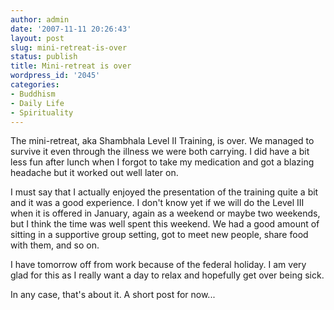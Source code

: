 ```yaml
---
author: admin
date: '2007-11-11 20:26:43'
layout: post
slug: mini-retreat-is-over
status: publish
title: Mini-retreat is over
wordpress_id: '2045'
categories:
- Buddhism
- Daily Life
- Spirituality
---
```

The mini-retreat, aka Shambhala Level II Training, is over. We managed to survive it even through the illness we were both carrying. I did have a bit less fun after lunch when I forgot to take my medication and got a blazing headache but it worked out well later on.

I must say that I actually enjoyed the presentation of the training quite a bit and it was a good experience. I don't know yet if we will do the Level III when it is offered in January, again as a weekend or maybe two weekends, but I think the time was well spent this weekend. We had a good amount of sitting in a supportive group setting, got to meet new people, share food with them, and so on.

I have tomorrow off from work because of the federal holiday. I am very glad for this as I really want a day to relax and hopefully get over being sick.

In any case, that's about it. A short post for now...
